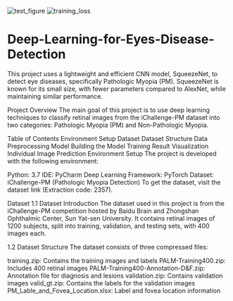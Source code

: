 ![test_figure](https://github.com/user-attachments/assets/5a4b94f6-fd3e-410c-a8a2-7dbfe81d661e)
![training_loss](https://github.com/user-attachments/assets/4b7844b2-5d8f-4d10-a06c-0f772ef8987f)
# Deep-Learning-for-Eyes-Disease-Detection
This project uses a lightweight and efficient CNN model, SqueezeNet, to detect eye diseases, specifically Pathologic Myopia (PM). SqueezeNet is known for its small size, with fewer parameters compared to AlexNet, while maintaining similar performance.

Project Overview
The main goal of this project is to use deep learning techniques to classify retinal images from the iChallenge-PM dataset into two categories: Pathologic Myopia (PM) and Non-Pathologic Myopia.

Table of Contents
Environment Setup
Dataset
Dataset Structure
Data Preprocessing
Model
Building the Model
Training
Result Visualization
Individual Image Prediction
Environment Setup
The project is developed with the following environment:

Python: 3.7
IDE: PyCharm
Deep Learning Framework: PyTorch
Dataset: iChallenge-PM (Pathologic Myopia Detection)
To get the dataset, visit the dataset link (Extraction code: 2357).

Dataset
1.1 Dataset Introduction
The dataset used in this project is from the iChallenge-PM competition hosted by Baidu Brain and Zhongshan Ophthalmic Center, Sun Yat-sen University. It contains retinal images of 1200 subjects, split into training, validation, and testing sets, with 400 images each.

1.2 Dataset Structure
The dataset consists of three compressed files:

training.zip: Contains the training images and labels
PALM-Training400.zip: Includes 400 retinal images
PALM-Training400-Annotation-D&F.zip: Annotation file for diagnosis and lesions
validation.zip: Contains validation images
valid_gt.zip: Contains the labels for the validation images
PM_Lable_and_Fovea_Location.xlsx: Label and fovea location information
